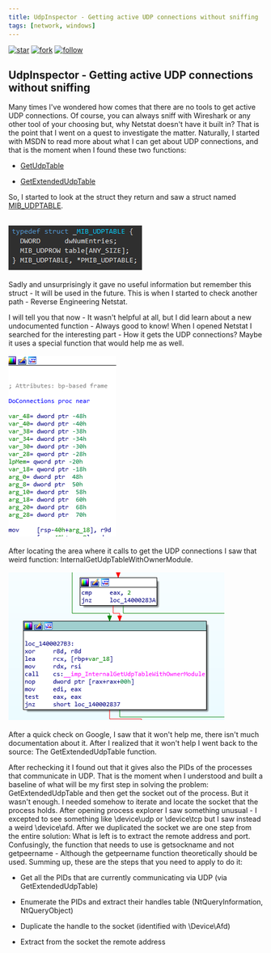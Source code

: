 ```yaml
---
title: UdpInspector - Getting active UDP connections without sniffing
tags: [network, windows]
---
```


[![star](https://img.shields.io/badge/star-100000?style=for-the-badge&logo=Github&logoColor=white)](https://github.com/Idov31/UdpInspector) [![fork](https://img.shields.io/badge/fork-100000?style=for-the-badge&logo=Github&logoColor=white)](https://github.com/Idov31/UdpInspector/fork) [![follow](https://img.shields.io/badge/follow-100000?style=for-the-badge&logo=Github&logoColor=white)](https://github.com/Idov31)

## UdpInspector - Getting active UDP connections without sniffing

Many times I've wondered how comes that there are no tools to get active UDP connections.
Of course, you can always sniff with Wireshark or any other tool of your choosing but, why Netstat
doesn't have it built in? That is the point that I went on a quest to investigate the matter.
Naturally, I started with MSDN to read more about what I can get about UDP connections, and that is the moment when I found these
two functions:

- [GetUdpTable](https://docs.microsoft.com/en-us/windows/win32/api/iphlpapi/nf-iphlpapi-getudptable)

- [GetExtendedUdpTable](https://docs.microsoft.com/en-us/windows/win32/api/iphlpapi/nf-iphlpapi-getextendedudptable)

So, I started to look at the struct they return and saw a struct named [MIB_UDPTABLE](https://docs.microsoft.com/en-us/windows/win32/api/udpmib/ns-udpmib-mib_udptable).<br /><br />

<img src="../assets/img/list-udp-connections/udptable.png" alt="udptable" class="center" /><br /><br />
Sadly and unsurprisingly it gave no useful information but remember this struct - It will be used in the future. This is when I started to check another
path - Reverse Engineering Netstat.

I will tell you that now - It wasn't helpful at all, but I did learn about a new undocumented function - Always good to know!
When I opened Netstat I searched for the interesting part - How it gets the UDP connections? Maybe it uses a special function that would help me as well.<br /><br />
<img src="../assets/img/list-udp-connections/netstat1.png" alt="netstatudpfunction" class="center" /><br /><br />
After locating the area where it calls to get the UDP connections I saw that weird function: InternalGetUdpTableWithOwnerModule.<br /><br />
<img src="../assets/img/list-udp-connections/netstat2.png" alt="InternalGetUdpTableWithOwnerModule" class="center" /><br /><br />
After a quick check on Google, I saw that it won't help me, there isn't much documentation about it. After I realized that it won't help I went back to the source: The GetExtendedUdpTable function.

After rechecking it I found out that it gives also the PIDs of the processes that communicate in UDP. That is the moment when I understood and built a baseline of
what will be my first step in solving the problem: GetExtendedUdpTable and then get the socket out of the process. But it wasn't enough. 
I needed somehow to iterate and locate the socket that the process holds. After opening process explorer I saw something unusual - I excepted to see something
like \device\udp or \device\tcp but I saw instead a weird \device\afd.
After we duplicated the socket we are one step from the entire solution: What is left is to extract the remote address and port.
Confusingly, the function that needs to use is getsockname and not getpeername - Although the getpeername function theoretically should be used.
Summing up, these are the steps that you need to apply to do it:

- Get all the PIDs that are currently communicating via UDP (via GetExtendedUdpTable)

- Enumerate the PIDs and extract their handles table (NtQueryInformation, NtQueryObject)

- Duplicate the handle to the socket (identified with \Device\Afd)

- Extract from the socket the remote address
